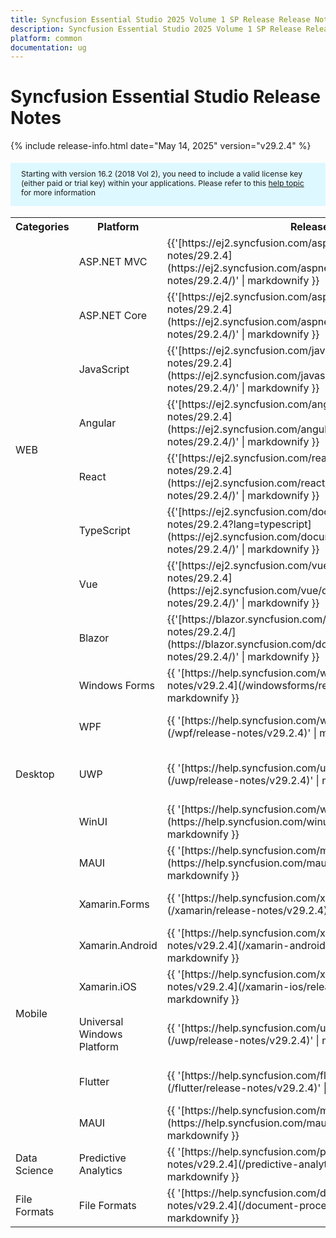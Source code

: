 ```yaml
---
title: Syncfusion Essential Studio 2025 Volume 1 SP Release Release Notes  
description: Syncfusion Essential Studio 2025 Volume 1 SP Release Release Notes  
platform: common
documentation: ug
---
```


# Syncfusion Essential Studio  Release Notes  

{% include release-info.html date="May 14, 2025"   version="v29.2.4" %} 

<style>
#license {
    font-size: .88em!important;
margin-top: 1.5em;     margin-bottom: 1.5em;
    background-color: #def8ff;
    padding: 10px 17px 14px;
}
</style>

<div id="license">
Starting with version 16.2 (2018 Vol 2), you need to include a valid license key (either paid or trial key) within your applications. 
Please refer to this <a href="/common/essential-studio/licensing/license-key">help topic</a> for more information 
</div>



<table>
<tr>
<th>
Categories</th><th>
Platform</th><th>
Release Notes</th><th>
Read Me</th></tr>
<tr>
<td rowspan="8">
WEB 
</td>
<td>
ASP.NET MVC
</td>
<td>{{'[https://ej2.syncfusion.com/aspnetmvc/documentation/release-notes/29.2.4](https://ej2.syncfusion.com/aspnetmvc/documentation/release-notes/29.2.4/)' | markdownify }}
</td>
<td>{{'[http://files2.syncfusion.com/Installs/v29.2.4/ReadMe/web/ASPMVC.html](http://files2.syncfusion.com/Installs/v29.2.4/ReadMe/web/ASPMVC.html)' | markdownify }}
</td>
</tr>
<tr>
<td>
ASP.NET Core	
</td>
<td>{{'[https://ej2.syncfusion.com/aspnetcore/documentation/release-notes/29.2.4](https://ej2.syncfusion.com/aspnetcore/documentation/release-notes/29.2.4/)' | markdownify }}
</td>
<td>{{'[http://files2.syncfusion.com/Installs/v29.2.4/ReadMe/web/ASPNETCORE.html](http://files2.syncfusion.com/Installs/v29.2.4/ReadMe/web/ASPNETCORE.html)' | markdownify }}
</td>
</tr>
<tr>
<td>
JavaScript
</td>
<td>{{'[https://ej2.syncfusion.com/javascript/documentation/release-notes/29.2.4](https://ej2.syncfusion.com/javascript/documentation/release-notes/29.2.4/)' | markdownify }}
</td>
<td>{{'[http://files2.syncfusion.com/Installs/v29.2.4/ReadMe/web/JavaScript.html](http://files2.syncfusion.com/Installs/v29.2.4/ReadMe/web/JavaScript.html)' | markdownify }}
</td>
</tr>
<tr>
<td>
Angular
</td>
<td>{{'[https://ej2.syncfusion.com/angular/documentation/release-notes/29.2.4](https://ej2.syncfusion.com/angular/documentation/release-notes/29.2.4/)' | markdownify }}
</td>
<td>{{'[http://files2.syncfusion.com/Installs/v29.2.4/ReadMe/web/Angular.html](http://files2.syncfusion.com/Installs/v29.2.4/ReadMe/web/Angular.html)' | markdownify }}
</td>
</tr>
<tr>
<td>
React
</td>
<td>{{'[https://ej2.syncfusion.com/react/documentation/release-notes/29.2.4](https://ej2.syncfusion.com/react/documentation/release-notes/29.2.4/)' | markdownify }}
</td>
<td>{{'[http://files2.syncfusion.com/Installs/v29.2.4/ReadMe/web/React.html](http://files2.syncfusion.com/Installs/v29.2.4/ReadMe/web/React.html)' | markdownify }}
</td>
</tr>
<tr>
<td>
TypeScript
</td>
<td>{{'[https://ej2.syncfusion.com/documentation/release-notes/29.2.4?lang=typescript](https://ej2.syncfusion.com/documentation/release-notes/29.2.4/)' | markdownify }}
</td>
<td>{{'[http://files2.syncfusion.com/Installs/v29.2.4/ReadMe/web/TypeScript.html](http://files2.syncfusion.com/Installs/v29.2.4/ReadMe/web/TypeScript.html)' | markdownify }}
</td>
</tr>
<tr>
<td>
Vue
</td>
<td>{{'[https://ej2.syncfusion.com/vue/documentation/release-notes/29.2.4](https://ej2.syncfusion.com/vue/documentation/release-notes/29.2.4/)' | markdownify }}
</td>
<td>{{'[http://files2.syncfusion.com/Installs/v29.2.4/ReadMe/web/Vue.html](http://files2.syncfusion.com/Installs/v29.2.4/ReadMe/web/Vue.html)' | markdownify }}
</td>
</tr>
<tr>
<td>
Blazor
</td>
<td>{{'[https://blazor.syncfusion.com/documentation/release-notes/29.2.4/](https://blazor.syncfusion.com/documentation/release-notes/29.2.4/)' | markdownify }}
</td>
<td>{{'[http://files2.syncfusion.com/Installs/v29.2.4/ReadMe/web/Blazor.html](http://files2.syncfusion.com/Installs/v29.2.4/ReadMe/web/Blazor.html)' | markdownify }}
</td>
</tr>
<tr>
<td rowspan="5">
Desktop
</td>
<td>
Windows Forms
</td>
<td>{{ '[https://help.syncfusion.com/windowsforms/release-notes/v29.2.4](/windowsforms/release-notes/v29.2.4)' | markdownify }}
</td>
<td>{{ '[http://files2.syncfusion.com/Installs/v29.2.4/ReadMe/WindowsForms.html](http://files2.syncfusion.com/Installs/v29.2.4/ReadMe/WindowsForms.html)' | markdownify }}
</td>
</tr>
<tr>
<td>
WPF
</td>
<td>{{ '[https://help.syncfusion.com/wpf/release-notes/v29.2.4](/wpf/release-notes/v29.2.4)' | markdownify }}
</td>
<td>{{ '[http://files2.syncfusion.com/Installs/v29.2.4/ReadMe/WPF.html](http://files2.syncfusion.com/Installs/v29.2.4/ReadMe/WPF.html)' | markdownify }}
</td>
</tr>
<tr>
<td>
UWP
</td>
<td>{{ '[https://help.syncfusion.com/uwp/release-notes/v29.2.4](/uwp/release-notes/v29.2.4)' | markdownify }}
</td>
<td>{{ '[http://files2.syncfusion.com/Installs/v29.2.4/ReadMe/UniversalWindows.html](http://files2.syncfusion.com/Installs/v29.2.4/ReadMe/UniversalWindows.html)' | markdownify }}
</td>
</tr>
<tr>
<td>
WinUI
</td>
<td>{{ '[https://help.syncfusion.com/winui/release-notes/v29.2.4](https://help.syncfusion.com/winui/release-notes/v29.2.4)' | markdownify }}
</td>
<td>{{ '[http://files2.syncfusion.com/Installs/v29.2.4/ReadMe/WinUI.html](http://files2.syncfusion.com/Installs/v29.2.4/ReadMe/WinUI.html)' | markdownify }}
</td>
</tr>
<tr>
<td>
MAUI
</td>
<td>{{ '[https://help.syncfusion.com/maui/release-notes/v29.2.4](https://help.syncfusion.com/maui/release-notes/v29.2.4)' | markdownify }}
</td>
<td>{{ '[http://files2.syncfusion.com/Installs/v29.2.4/ReadMe/.NETMAUI.html](http://files2.syncfusion.com/Installs/v29.2.4/ReadMe/.NETMAUI.html)' | markdownify }}
</td>
</tr>
<tr>
<td rowspan="6">
Mobile
</td>
<td>
Xamarin.Forms
</td>
<td>{{ '[https://help.syncfusion.com/xamarin/release-notes/v29.2.4](/xamarin/release-notes/v29.2.4)' | markdownify }}
</td>
<td>{{ '[http://files2.syncfusion.com/Installs/v29.2.4/ReadMe/Xamarin_Forms.html](http://files2.syncfusion.com/Installs/v29.2.4/ReadMe/Xamarin_Forms.html)' | markdownify }}
</td>
</tr>
<tr>
<td>
Xamarin.Android
</td>
<td>{{ '[https://help.syncfusion.com/xamarin-android/release-notes/v29.2.4](/xamarin-android/release-notes/v29.2.4)' | markdownify }}
</td>
<td>{{ '[http://files2.syncfusion.com/Installs/v29.2.4/ReadMe/Xamarin_Forms.html](http://files2.syncfusion.com/Installs/v29.2.4/ReadMe/Xamarin_Forms.html)' | markdownify }}
</td>
</tr>
<tr>
<td>
Xamarin.iOS
</td>
<td>{{ '[https://help.syncfusion.com/xamarin-ios/release-notes/v29.2.4](/xamarin-ios/release-notes/v29.2.4)' | markdownify }}
</td>
<td>{{ '[http://files2.syncfusion.com/Installs/v29.2.4/ReadMe/Xamarin_Forms.html](http://files2.syncfusion.com/Installs/v29.2.4/ReadMe/Xamarin_Forms.html)' | markdownify }}
</td>
</tr>
<tr>
<td>
Universal Windows Platform
</td>
<td>{{ '[https://help.syncfusion.com/uwp/release-notes/v29.2.4](/uwp/release-notes/v29.2.4)' | markdownify }}
</td>
<td>{{ '[http://files2.syncfusion.com/Installs/v29.2.4/ReadMe/UniversalWindows.html](http://files2.syncfusion.com/Installs/v29.2.4/ReadMe/UniversalWindows.html)' | markdownify }}
</td>
</tr>
<tr>
<td>
Flutter
</td>
<td>{{ '[https://help.syncfusion.com/flutter/release-notes/v29.2.4](/flutter/release-notes/v29.2.4)' | markdownify }}
</td>
<td>{{ '[http://files2.syncfusion.com/Installs/v29.2.4/ReadMe/Flutter.html](http://files2.syncfusion.com/Installs/v29.2.4/ReadMe/Flutter.html)' | markdownify }}
</td>
</tr>
<tr>
<td>
MAUI
</td>
<td>{{ '[https://help.syncfusion.com/maui/release-notes/v29.2.4](https://help.syncfusion.com/maui/release-notes/v29.2.4)' | markdownify }}
</td>
<td>{{ '[http://files2.syncfusion.com/Installs/v29.2.4/ReadMe/.NETMAUI.html](http://files2.syncfusion.com/Installs/v29.2.4/ReadMe/.NETMAUI.html)' | markdownify }}
</td>
</tr>



<tr>
<td>
Data Science
</td>
<td>
Predictive Analytics
</td>
<td>{{ '[https://help.syncfusion.com/predictive-analytics/release-notes/v29.2.4](/predictive-analytics/release-notes/v29.2.4)' | markdownify }}
</td>
<td>
</td>
</tr>
<tr>
<td>
File Formats
</td>
<td>
File Formats
</td>
<td>{{ '[https://help.syncfusion.com/document-processing/release-notes/v29.2.4](/document-processing/release-notes/v29.2.4)' | markdownify }}
</td>
<td>
</td>
</tr>
</table>